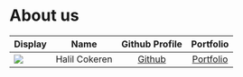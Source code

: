 # About us

Display | Name | Github Profile | Portfolio 
--------|:----:|:--------------:|:---------:
![](https://imgur.com/a/4RVZNnz) | Halil Cokeren | [Github](https://github.com/Sheeeesh-code) | [Portfolio](docs/team/halilcokeren.md)

